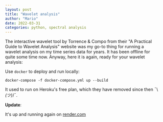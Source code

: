 ```yaml
---
layout: post
title: "Wavelet analysis"
author: "Mario"
date: 2022-03-31
categories: python, spectral analysis
---
```


The interactive wavelet tool by Torrence & Compo from their "A Practical Guide to Wavelet Analysis" website was my go-to thing for running a wavelet analysis on my time series data for years.
It has been offline for quite some time now.
Anyway, here it is again, ready for your wavelet analysis:

Use `docker` to deploy and run locally:

```
docker-compose -f docker-compose.yml up --build
```

It used to run on Heroku's free plan, which they have removed since then ¯\\_(ツ)_/¯.

**Update**:

It's up and running again on [render.com](https://wavelet-analysis.onrender.com/)
